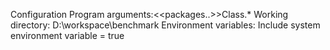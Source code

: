 Configuration Program arguments:<<packages..>>Class.*
Working directory: D:\workspace\benchmark Environment variables: Include system environment variable = true

